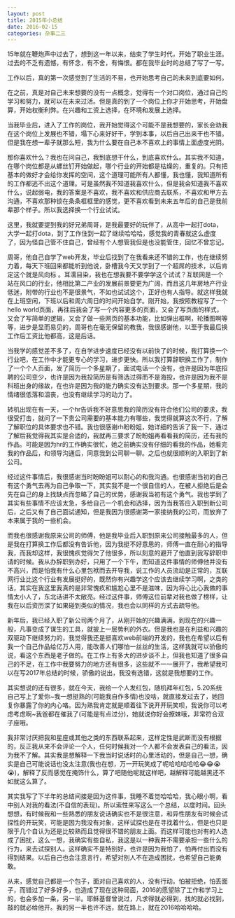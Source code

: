 ```yaml
---
layout: post
title: 2015年小总结
date: 2016-02-15
categories: 杂事二三
---
```


15年就在鞭炮声中过去了，想到这一年以来，结束了学生时代，开始了职业生涯。过去的不乏有遗憾，有怀念，有不舍，有悔恨。都在我毕业时的总结了写了一写。

工作以后，真的第一次感觉到了生活的不易，也开始思考自己的未来到底要如何。

在之前，真是对自己未来想要的没有一点概念，觉得有一个对口岗位，通过自己的学习和努力，就可以在未来过活。但是真的到了一个岗位上你才开始思考，开始盘算，开始权衡利弊。在兴趣和工资上选择，在环境和发展上选择。

当我毕业后，进入了工作的岗位，我开始觉得这个可能不是我想要的，家长会劝我在这个岗位上发展也不错，塌下心来好好干，学到本事，以后自己出来干也不错。但是我在想一辈子就那么短，我为什么要在自己本不喜欢上的事情上面虚度光阴。

那你喜欢什么？我也在问自己，我到底想干什么，到底喜欢什么。其实我不知道，在哪个岗位都是从螺丝钉开始做起，哪个行业的开始都是枯燥的，重复的。只有把基本的做好才会给你发挥的空间，这个道理可能所有人都懂，我也懂，我知道所有的工作都逃不出这个道理。可是虽然我不知道我喜欢什么，但是我会知道我不喜欢什么，说起弱电，我的答案是不喜欢，我不喜欢和供应商去联系，不喜欢和甲方去沟通，不喜欢那种锁在条条框框里的感觉，更不喜欢看到未来五年后的自己是我前辈那个样子。所以我选择换一个行业试试。

这里，我就要提到我的好兄弟周哥，是我最要好的玩伴了，从高中一起打dota，大学一起打dota，到了工作住到一起了继续哈哈哈，感觉我的青春就这么虚度了，因为怪自己管不住自己，曾经有个人想管我但是也没能管住，回忆不曾忘记。

周哥，他自己自学了web开发，毕业后找到了在我看来还不错的工作，也在继续努力着，每天下班回来都能听到他说，卧槽我今天又学到了一个超屌的技术，以后肯定这个就是风向标
。耳濡目染，我也在想我要不要学学这个试试？互联网是一个站在风口的行业，他相比第二产业的发展前景要更为广阔，而且这几年房地产行业低迷，附带的行业也不是很景气，不如也试试这个，正好也有人指导。就这样我就在上班空闲，下班以后和周六周日的时间开始自学。刚开始，我按照教程写了一个hello world页面，再往后我会了写一个内容更多的页面，又会了写页面的样式，又会了写简单的逻辑，又会了做一些网页的基本功能，比如弹出框啊，轮播图啊等等，进步是显而易见的，周哥也在毫无保留的教我，我很感谢他，以至于我最后换工作后工资比他都高，这是后话。

当我学的感觉差不多了，在自学进步速度已经没有以前快了的时候，我打算换一个行业吧，在工作中才能更专心的学习，进步更快。所以我打算辞职换工作了，制作了一个个人页面，发了简历一个多星期了，面试电话一个没有，也许是因为年底招聘的公司变少，也许是因为我投简历是有筛选过得而不是海投，也许是因为我不是科班出身的缘故，在也许是因为我的能力确实没有达到要求。那一个多星期，我的情绪很低落和沮丧，也没有继续学习的动力了。

转机出现在有一天，一个hr告诉我不好意思我的简历没有符合他们公司的要求，我很受打击，就问了一下贵公司需要的基本能力有哪些，我觉得就算这次不行，了解了解职位的具体要求也不错。我也很感谢rh盼盼姐，她详细的告诉了我一下，通过了解后我觉得我其实是合适的，我就再三要求了盼盼姐再看看我的简历，还有我的作品。可能是因为hr的工作确实很忙，她之前确实没有仔细的看我的作品，她看完我的作品后，和领导沟通后，同意我到公司聊一聊。之后也就很顺利的入职到了新公司。

经过这件事情后，我很感谢当时盼盼姐可以耐心的和我沟通。也很感谢当初的自己有这个勇气去再为自己争取一下，其实我不是一个很自信的人，在被人拒绝后是会先在自己的身上找缺点而忽略了自己的优势，感谢我当初有这个勇气。我也学到了其实有些事情不应该太急，多给自己一个机会和选择，因为当我答应入职到新公司后，之后又有了自己面试通知，但是我因为很感谢第一家接纳我的公司，而放弃了本来属于我的一些机会。

而我也很感谢我原来公司的师傅，他是我毕业后入职到原来公司接触最多的人，但是我在打算换工作后都没有告诉他，因为我挺不好意思的，师傅一直在耐心的指导我，而我却这样，我很愧疚觉得欠了他很多，所以刻意的避开了他直到我写辞职申请的时候。我从办辞职到办好，只用了一个下午，而知道这件事情的师傅他并没有不高兴，而是怕我有什么心里包袱而去开导我，说工作的人员流动是正常的，互联网行业比这个行业有发展挺好的，既然你有兴趣学这个应该去继续学习啊，之类的话，其实在我这里我真的是非常愧疚和尴尬心里不是滋味，因为将心比心我做的事情太小人了，东北话讲不太敞亮。经过这件事，师傅这位前辈对我也做了榜样，让我在以后资历深了如果碰到类似的情况，我也会以同样的方式去疏导他。

新年后，我已经入职了新公司两个月了，从刚开始的兴趣满满，到现在的兴趣一般，凡事变成了谋生的工具，就披上一层势利的外衣。但是我也是在利益和兴趣的双驱动下继续努力的，我觉得我还是挺喜欢web前端的开发的，我也在希望以后有我一个自己作品给亿万人用，能改善人们哪怕一丝丝的生活，这样我就可以骄傲的说，看这个东西是老子做的。在工作上有多大的进步谈不上，但我也知道了很多自己的不足，在工作中我要努力的地方还有很多，这些就不一一展开了，我希望我可以在写2017年总结的时候，骄傲的说出，我没有选错，这就是我想要的工作。

其实想说的还有很多，就在今天，我给一个人发红包，随机拜年红包，5.20系统自己写上了爱你~我一想挺熟的(可能我自作多情)也没啥，就直接发过去了，她回复你暴露了你的内心咯。因为熟我肯定就是顺着往下说开开玩笑呗，我说你可以考虑考虑啊~我爸都在催我了(可能是有点过分)，她就说你好会撩妹哦，非常符合双子座哦。

我非常讨厌把我和星座或其他之类的东西联系起来，这样定性是武断而没有根据的，反正我从来不会评论一个人，任何时候我对一个人都不会发表自己的看法，因为我不了解。其实我是想解释一下我当时说话时的心里活动的，但是自己一想，确实是自己可能说话也没太注意(我也在想，万一开玩笑成了呢哈哈哈哈哈😂😂😭😭)，解释了反而感觉在掩饰什么，算了吧随他呢就这样吧，越解释可能越黑还不如就这么算了。

其实我写了下半年的总结间接是因为这件事，我睡不着觉哈哈哈，我心眼小啊，看中别人对我的看法(不自信的表现)。所以索性来写这么一个总结，以度时间。回头想想，有时候我和一些熟悉的朋友说话确实也不是很注意，和异性朋友有时候会试探性的开玩笑，可能是因为我没有对象，这样试探也是在寻找着什么，但是也只是限于几个自认为还是比较熟而且觉得很不错的朋友上面。而这样可能也对有的人造成了困扰，这么一想，我确实有些自私，我这是以一种我并不需要承担一些什么的行为，来去试探别人。这样确实不是特别好，也许是因为我怕了，怕再付出而没有得到结果。以后自己也会注意言行，希望对别人不在造成困扰，也希望自己能勇敢。

从来，感觉自己都是一个包子，面对自己喜欢的人，没有行动。怕被拒绝，怕丢面子，而错过了好多好多，也造成了现在这种局面，2016的愿望除了工作和学习上的，也会多加一条，另一半。耶稣基督曾说过，凡求得就必得到，找的就必找到，敲的就必给他开。我的另一半也许不远，就在路上，就在2016哈哈哈哈。